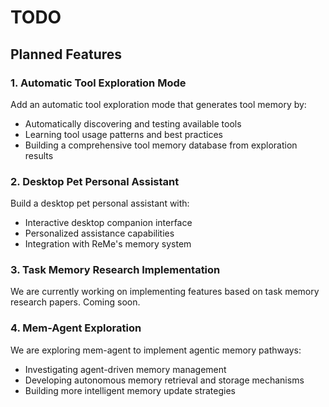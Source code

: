 # TODO

## Planned Features

### 1. Automatic Tool Exploration Mode
Add an automatic tool exploration mode that generates tool memory by:
- Automatically discovering and testing available tools
- Learning tool usage patterns and best practices
- Building a comprehensive tool memory database from exploration results

### 2. Desktop Pet Personal Assistant
Build a desktop pet personal assistant with:
- Interactive desktop companion interface
- Personalized assistance capabilities
- Integration with ReMe's memory system

### 3. Task Memory Research Implementation
We are currently working on implementing features based on task memory research papers. Coming soon.

### 4. Mem-Agent Exploration
We are exploring mem-agent to implement agentic memory pathways:
- Investigating agent-driven memory management
- Developing autonomous memory retrieval and storage mechanisms
- Building more intelligent memory update strategies

